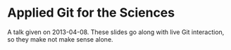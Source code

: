 # Applied Git for the Sciences

A talk given on 2013-04-08. These slides go along with live Git
interaction, so they make not make sense alone.
